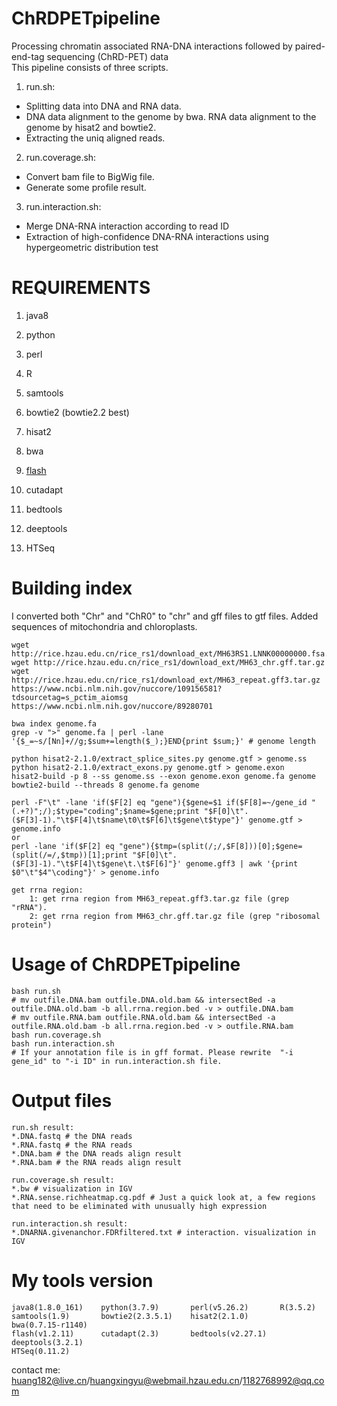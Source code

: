 # ChRDPETpipeline
Processing chromatin associated RNA-DNA interactions followed by paired-end-tag sequencing (ChRD-PET) data <br/>
This pipeline consists of three scripts. <br/>
1) run.sh: 
- Splitting data into DNA and RNA data.
- DNA data alignment to the genome by bwa. RNA data alignment to the genome by hisat2 and bowtie2.
- Extracting the uniq aligned reads.
2) run.coverage.sh: 
- Convert bam file to BigWig file.
- Generate some profile result.
3) run.interaction.sh:
- Merge DNA-RNA interaction according to read ID
- Extraction of high-confidence DNA-RNA interactions using hypergeometric distribution test

REQUIREMENTS
============
1) java8
2) python
3) perl
4) R

1) samtools
2) bowtie2 (bowtie2.2 best)
3) hisat2
4) bwa
5) [flash](http://ccb.jhu.edu/software/FLASH/)
6) cutadapt
7) bedtools
8) deeptools
9) HTSeq


Building index
==============
I converted both "Chr" and "ChR0" to "chr" and gff files to gtf files. Added sequences of mitochondria and chloroplasts.
```
wget http://rice.hzau.edu.cn/rice_rs1/download_ext/MH63RS1.LNNK00000000.fsa.tar.gz
wget http://rice.hzau.edu.cn/rice_rs1/download_ext/MH63_chr.gff.tar.gz
wget http://rice.hzau.edu.cn/rice_rs1/download_ext/MH63_repeat.gff3.tar.gz
https://www.ncbi.nlm.nih.gov/nuccore/109156581?tdsourcetag=s_pctim_aiomsg
https://www.ncbi.nlm.nih.gov/nuccore/89280701

bwa index genome.fa
grep -v ">" genome.fa | perl -lane '{$_=~s/[Nn]+//g;$sum+=length($_);}END{print $sum;}' # genome length

python hisat2-2.1.0/extract_splice_sites.py genome.gtf > genome.ss
python hisat2-2.1.0/extract_exons.py genome.gtf > genome.exon
hisat2-build -p 8 --ss genome.ss --exon genome.exon genome.fa genome
bowtie2-build --threads 8 genome.fa genome

perl -F"\t" -lane 'if($F[2] eq "gene"){$gene=$1 if($F[8]=~/gene_id "(.+?)";/);$type="coding";$name=$gene;print "$F[0]\t".($F[3]-1)."\t$F[4]\t$name\t0\t$F[6]\t$gene\t$type"}' genome.gtf > genome.info
or
perl -lane 'if($F[2] eq "gene"){$tmp=(split(/;/,$F[8]))[0];$gene=(split(/=/,$tmp))[1];print "$F[0]\t".($F[3]-1)."\t$F[4]\t$gene\t.\t$F[6]"}' genome.gff3 | awk '{print $0"\t"$4"\coding"}' > genome.info

get rrna region: 
    1: get rrna region from MH63_repeat.gff3.tar.gz file (grep "rRNA").
    2: get rrna region from MH63_chr.gff.tar.gz file (grep "ribosomal protein")
```

Usage of ChRDPETpipeline
=======================
```
bash run.sh
# mv outfile.DNA.bam outfile.DNA.old.bam && intersectBed -a outfile.DNA.old.bam -b all.rrna.region.bed -v > outfile.DNA.bam
# mv outfile.RNA.bam outfile.RNA.old.bam && intersectBed -a outfile.RNA.old.bam -b all.rrna.region.bed -v > outfile.RNA.bam
bash run.coverage.sh
bash run.interaction.sh
# If your annotation file is in gff format. Please rewrite  "-i gene_id" to "-i ID" in run.interaction.sh file.
```

Output files
============
```
run.sh result:
*.DNA.fastq # the DNA reads
*.RNA.fastq # the RNA reads
*.DNA.bam # the DNA reads align result
*.RNA.bam # the RNA reads align result

run.coverage.sh result: 
*.bw # visualization in IGV
*.RNA.sense.richheatmap.cg.pdf # Just a quick look at, a few regions that need to be eliminated with unusually high expression

run.interaction.sh result: 
*.DNARNA.givenanchor.FDRfiltered.txt # interaction. visualization in IGV 
```

My tools version
============
```
java8(1.8.0_161)    python(3.7.9)       perl(v5.26.2)       R(3.5.2)
samtools(1.9)       bowtie2(2.3.5.1)    hisat2(2.1.0)       bwa(0.7.15-r1140)
flash(v1.2.11)      cutadapt(2.3)       bedtools(v2.27.1)   deeptools(3.2.1)
HTSeq(0.11.2)
```

contact me: huang182@live.cn/huangxingyu@webmail.hzau.edu.cn/1182768992@qq.com
